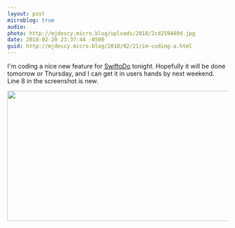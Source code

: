 ```yaml
---
layout: post
microblog: true
audio: 
photo: http://mjdescy.micro.blog/uploads/2018/2cd259489d.jpg
date: 2018-02-20 23:37:44 -0500
guid: http://mjdescy.micro.blog/2018/02/21/im-coding-a.html
---
```

I'm coding a nice new feature for [SwiftoDo](https://swiftodoapp.com) tonight. Hopefully it will be done tomorrow or Thursday, and I can get it in users hands by next weekend. Line 8 in the screenshot is new.

<img src="http://mjdescy.micro.blog/uploads/2018/2cd259489d.jpg" width="600" height="298" />
